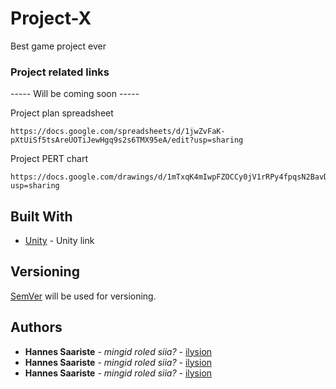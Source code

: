 # Project-X
Best game project ever


### Project related links

----- Will be coming soon -----

Project plan spreadsheet
```
https://docs.google.com/spreadsheets/d/1jwZvFaK-pXtUiSf5tsAreUOTiJewHgq9s2s6TMX95eA/edit?usp=sharing
```

Project PERT chart
```
https://docs.google.com/drawings/d/1mTxqK4mIwpFZOCCy0jV1rRPy4fpqsN2BavD6aqxXgZY/edit?usp=sharing
```


## Built With

* [Unity](https://unity3d.com/) - Unity link


## Versioning

[SemVer](http://semver.org/) will be used for versioning. 

## Authors

* **Hannes Saariste** - *mingid roled siia?* - [ilysion](https://github.com/ilysion)
* **Hannes Saariste** - *mingid roled siia?* - [ilysion](https://github.com/ilysion)
* **Hannes Saariste** - *mingid roled siia?* - [ilysion](https://github.com/ilysion)

